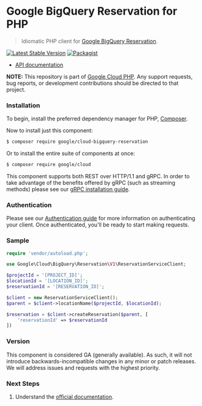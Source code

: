 # Google BigQuery Reservation for PHP

> Idiomatic PHP client for [Google BigQuery Reservation](https://cloud.google.com/bigquery/).

[![Latest Stable Version](https://poser.pugx.org/google/cloud-bigquery-reservation/v/stable)](https://packagist.org/packages/google/cloud-bigquery-reservation) [![Packagist](https://img.shields.io/packagist/dm/google/cloud-bigquery-reservation.svg)](https://packagist.org/packages/google/cloud-bigquery-reservation)

* [API documentation](https://cloud.google.com/php/docs/reference/cloud-bigquery-reservation/latest)

**NOTE:** This repository is part of [Google Cloud PHP](https://github.com/googleapis/google-cloud-php). Any
support requests, bug reports, or development contributions should be directed to
that project.

### Installation

To begin, install the preferred dependency manager for PHP, [Composer](https://getcomposer.org/).

Now to install just this component:

```sh
$ composer require google/cloud-bigquery-reservation
```

Or to install the entire suite of components at once:

```sh
$ composer require google/cloud
```

This component supports both REST over HTTP/1.1 and gRPC. In order to take advantage of the benefits offered by gRPC (such as streaming methods)
please see our [gRPC installation guide](https://cloud.google.com/php/grpc).

### Authentication

Please see our [Authentication guide](https://github.com/googleapis/google-cloud-php/blob/main/AUTHENTICATION.md) for more information
on authenticating your client. Once authenticated, you'll be ready to start making requests.

### Sample

```php
require 'vendor/autoload.php';

use Google\Cloud\BigQuery\Reservation\V1\ReservationServiceClient;

$projectId = '[PROJECT_ID]';
$locationId = '[LOCATION_ID]';
$reservationId = '[RESERVATION_ID]';

$client = new ReservationServiceClient();
$parent = $client->locationName($projectId, $locationId);

$reservation = $client->createReservation($parent, [
    'reservationId' => $reservationId
])
```

### Version

This component is considered GA (generally available). As such, it will not introduce backwards-incompatible changes in
any minor or patch releases. We will address issues and requests with the highest priority.

### Next Steps

1. Understand the [official documentation](https://cloud.google.com/bigquery/docs).

